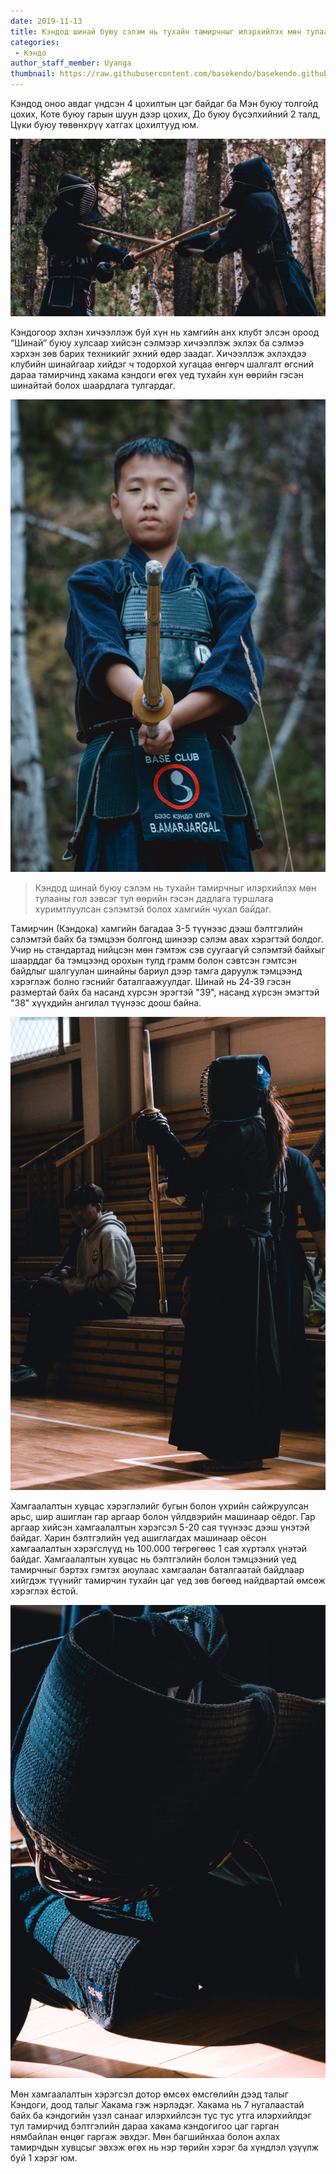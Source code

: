 ```yaml
---
date: 2019-11-13
title: Кэндод шинай буюу сэлэм нь тухайн тамирчныг илэрхийлэх мөн тулааны гол зэвсэг тул өөрийн гэсэн дадлага туршлага хуримтлуулсан сэлэмтэй болох хамгийн чухал
categories:
 - Кэндо
author_staff_member: Uyanga
thumbnail: https://raw.githubusercontent.com/basekendo/basekendo.github.io/main/.images/shinai-cover.jpg
---
```

Кэндод оноо авдаг үндсэн 4 цохилтын цэг байдаг ба Мэн буюу толгойд цохих, Коте буюу гарын шуун дээр цохих, До буюу бүсэлхийний 2 талд, Цүки буюу төвөнхрүү хатгах цохилтууд юм.

![Kendoka](https://raw.githubusercontent.com/basekendo/basekendo.github.io/main/.images/shinai-cover.jpg)

Кэндогоор эхлэн хичээллэж буй хүн нь хамгийн анх клубт элсэн ороод “Шинай” буюу хулсаар хийсэн сэлмээр хичээллэж эхлэх ба сэлмээ хэрхэн зөв барих техникийг эхний өдөр заадаг. Хичээллэж эхлэхдээ клубийн шинайгаар хийдэг ч тодорхой хугацаа өнгөрч шалгалт өгсний дараа тамирчинд хакама кэндоги өгөх үед тухайн хүн өөрийн гэсэн шинайтай болох шаардлага тулгардаг. 

![Kamae](https://raw.githubusercontent.com/basekendo/basekendo.github.io/main/.images/kendoka-holding-shinai.jpg)

> Кэндод шинай буюу сэлэм нь тухайн тамирчныг илэрхийлэх мөн тулааны гол зэвсэг тул өөрийн гэсэн дадлага туршлага хуримтлуулсан сэлэмтэй болох хамгийн чухал байдаг. 

Tамирчин (Кэндока) хамгийн багадаа 3-5 түүнээс дээш бэлтгэлийн сэлэмтэй байх ба тэмцээн болгонд шинээр сэлэм авах хэрэгтэй болдог. Учир нь стандартад нийцсэн мөн гэмтэж сэв суугаагүй сэлэмтэй байхыг шаарддаг ба тэмцээнд орохын тулд грамм болон сэвтсэн гэмтсэн байдлыг шалгуулан шинайны бариул дээр тамга даруулж тэмцээнд хэрэглэж болно гэснийг баталгаажуулдаг. Шинай нь 24-39 гэсэн размертай байх ба насанд хүрсэн эрэгтэй "39", насанд хүрсэн эмэгтэй "38" хүүхдийн ангилал түүнээс доош байна.

![Shinai](https://raw.githubusercontent.com/basekendo/basekendo.github.io/main/.images/kendoka-holding-shinai-2.jpg)

Хамгаалалтын хувцас хэрэглэлийг бугын болон үхрийн сайжруулсан арьс, шир ашиглан гар аргаар болон үйлдвэрийн машинаар оёдог. Гар аргаар хийсэн хамгаалалтын хэрэгсэл 5-20 сая түүнээс дээш үнэтэй байдаг. Харин бэлтгэлийн үед ашиглагдах машинаар оёсон хамгаалалтын хэрэгслүүд нь 100.000 төгрөгөөс 1 сая хүртэлх үнэтэй байдаг. Хамгаалалтын хувцас нь бэлтгэлийн болон тэмцээний үед тамирчныг бэртэх гэмтэх аюулаас хамгаалан баталгаатай байдлаар хийгдэж түүнийг тамирчин тухайн цаг үед зөв бөгөөд найдвартай өмсөж хэрэглэх ёстой.

![Bogu](https://raw.githubusercontent.com/basekendo/basekendo.github.io/main/.images/kendo-men.jpg)

Мөн хамгаалалтын хэрэгсэл дотор өмсөх өмсгөлийн дээд талыг Кэндоги, доод талыг Хакама гэж нэрлэдэг. Хакама нь 7 нугалаастай байх ба кэндогийн үзэл санааг илэрхийлсэн тус тус утга илэрхийлдэг тул тамирчид бэлтгэлийн дараа хакама кэндогигоо цаг гарган нямбайлан өнцөг гаргаж эвхдэг. Мөн багшийнхаа болон ахлах тамирчдын хувцсыг эвхэж өгөх нь нэр төрийн хэрэг ба хүндлэл үзүүлж буй 1 хэрэг юм.